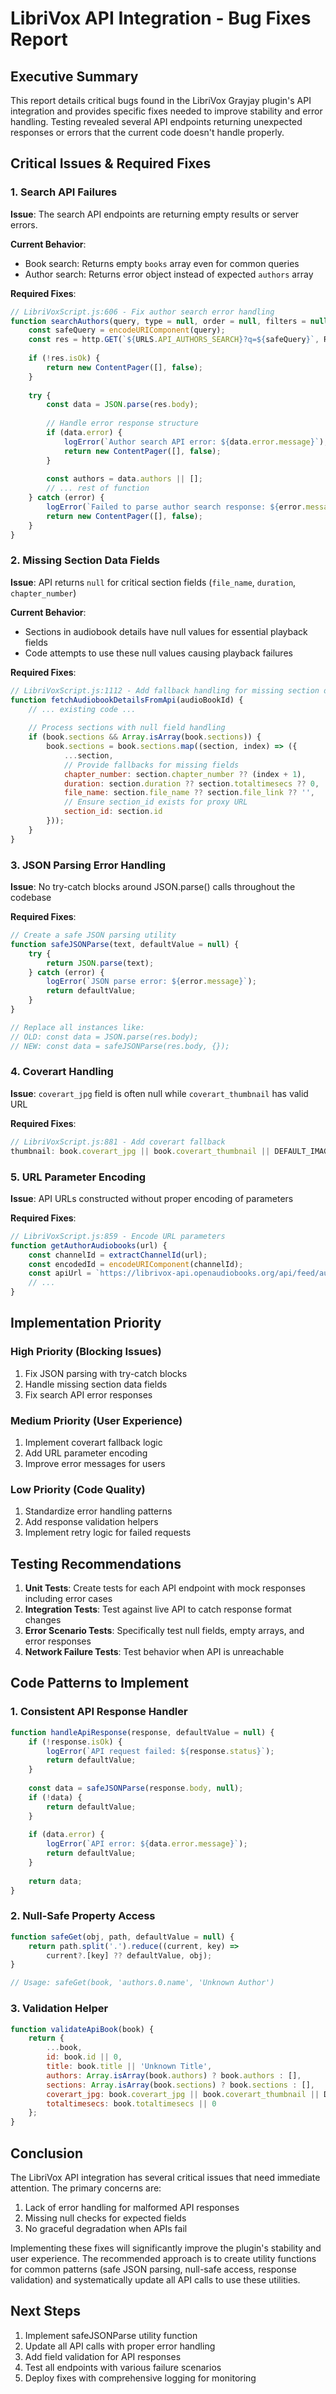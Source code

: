 # LibriVox API Integration - Bug Fixes Report

## Executive Summary

This report details critical bugs found in the LibriVox Grayjay plugin's API integration and provides specific fixes needed to improve stability and error handling. Testing revealed several API endpoints returning unexpected responses or errors that the current code doesn't handle properly.

## Critical Issues & Required Fixes

### 1. Search API Failures

**Issue**: The search API endpoints are returning empty results or server errors.

**Current Behavior**:
- Book search: Returns empty `books` array even for common queries
- Author search: Returns error object instead of expected `authors` array

**Required Fixes**:

```javascript
// LibriVoxScript.js:606 - Fix author search error handling
function searchAuthors(query, type = null, order = null, filters = null) {
    const safeQuery = encodeURIComponent(query);
    const res = http.GET(`${URLS.API_AUTHORS_SEARCH}?q=${safeQuery}`, REQUEST_HEADERS_API);
    
    if (!res.isOk) {
        return new ContentPager([], false);
    }
    
    try {
        const data = JSON.parse(res.body);
        
        // Handle error response structure
        if (data.error) {
            logError(`Author search API error: ${data.error.message}`);
            return new ContentPager([], false);
        }
        
        const authors = data.authors || [];
        // ... rest of function
    } catch (error) {
        logError(`Failed to parse author search response: ${error.message}`);
        return new ContentPager([], false);
    }
}
```

### 2. Missing Section Data Fields

**Issue**: API returns `null` for critical section fields (`file_name`, `duration`, `chapter_number`)

**Current Behavior**:
- Sections in audiobook details have null values for essential playback fields
- Code attempts to use these null values causing playback failures

**Required Fixes**:

```javascript
// LibriVoxScript.js:1112 - Add fallback handling for missing section data
function fetchAudiobookDetailsFromApi(audioBookId) {
    // ... existing code ...
    
    // Process sections with null field handling
    if (book.sections && Array.isArray(book.sections)) {
        book.sections = book.sections.map((section, index) => ({
            ...section,
            // Provide fallbacks for missing fields
            chapter_number: section.chapter_number ?? (index + 1),
            duration: section.duration ?? section.totaltimesecs ?? 0,
            file_name: section.file_name ?? section.file_link ?? '',
            // Ensure section_id exists for proxy URL
            section_id: section.id
        }));
    }
}
```

### 3. JSON Parsing Error Handling

**Issue**: No try-catch blocks around JSON.parse() calls throughout the codebase

**Required Fixes**:

```javascript
// Create a safe JSON parsing utility
function safeJSONParse(text, defaultValue = null) {
    try {
        return JSON.parse(text);
    } catch (error) {
        logError(`JSON parse error: ${error.message}`);
        return defaultValue;
    }
}

// Replace all instances like:
// OLD: const data = JSON.parse(res.body);
// NEW: const data = safeJSONParse(res.body, {});
```

### 4. Coverart Handling

**Issue**: `coverart_jpg` field is often null while `coverart_thumbnail` has valid URL

**Required Fixes**:

```javascript
// LibriVoxScript.js:881 - Add coverart fallback
thumbnail: book.coverart_jpg || book.coverart_thumbnail || DEFAULT_IMAGES.BOOK_COVER,
```

### 5. URL Parameter Encoding

**Issue**: API URLs constructed without proper encoding of parameters

**Required Fixes**:

```javascript
// LibriVoxScript.js:859 - Encode URL parameters
function getAuthorAudiobooks(url) {
    const channelId = extractChannelId(url);
    const encodedId = encodeURIComponent(channelId);
    const apiUrl = `https://librivox-api.openaudiobooks.org/api/feed/authors/${encodedId}/audiobooks?extended=1&coverart=1&limit=50&format=json`;
    // ...
}
```

## Implementation Priority

### High Priority (Blocking Issues)
1. Fix JSON parsing with try-catch blocks
2. Handle missing section data fields
3. Fix search API error responses

### Medium Priority (User Experience)
1. Implement coverart fallback logic
2. Add URL parameter encoding
3. Improve error messages for users

### Low Priority (Code Quality)
1. Standardize error handling patterns
2. Add response validation helpers
3. Implement retry logic for failed requests

## Testing Recommendations

1. **Unit Tests**: Create tests for each API endpoint with mock responses including error cases
2. **Integration Tests**: Test against live API to catch response format changes
3. **Error Scenario Tests**: Specifically test null fields, empty arrays, and error responses
4. **Network Failure Tests**: Test behavior when API is unreachable

## Code Patterns to Implement

### 1. Consistent API Response Handler
```javascript
function handleApiResponse(response, defaultValue = null) {
    if (!response.isOk) {
        logError(`API request failed: ${response.status}`);
        return defaultValue;
    }
    
    const data = safeJSONParse(response.body, null);
    if (!data) {
        return defaultValue;
    }
    
    if (data.error) {
        logError(`API error: ${data.error.message}`);
        return defaultValue;
    }
    
    return data;
}
```

### 2. Null-Safe Property Access
```javascript
function safeGet(obj, path, defaultValue = null) {
    return path.split('.').reduce((current, key) => 
        current?.[key] ?? defaultValue, obj);
}

// Usage: safeGet(book, 'authors.0.name', 'Unknown Author')
```

### 3. Validation Helper
```javascript
function validateApiBook(book) {
    return {
        ...book,
        id: book.id || 0,
        title: book.title || 'Unknown Title',
        authors: Array.isArray(book.authors) ? book.authors : [],
        sections: Array.isArray(book.sections) ? book.sections : [],
        coverart_jpg: book.coverart_jpg || book.coverart_thumbnail || DEFAULT_IMAGES.BOOK_COVER,
        totaltimesecs: book.totaltimesecs || 0
    };
}
```

## Conclusion

The LibriVox API integration has several critical issues that need immediate attention. The primary concerns are:

1. Lack of error handling for malformed API responses
2. Missing null checks for expected fields
3. No graceful degradation when APIs fail

Implementing these fixes will significantly improve the plugin's stability and user experience. The recommended approach is to create utility functions for common patterns (safe JSON parsing, null-safe access, response validation) and systematically update all API calls to use these utilities.

## Next Steps

1. Implement safeJSONParse utility function
2. Update all API calls with proper error handling
3. Add field validation for API responses
4. Test all endpoints with various failure scenarios
5. Deploy fixes with comprehensive logging for monitoring